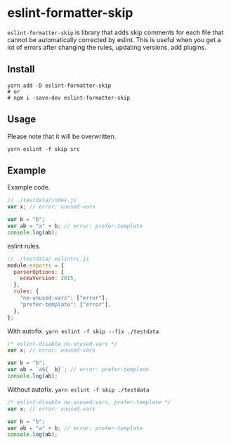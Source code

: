 # eslint-formatter-skip

`eslint-formatter-skip` is library that adds skip comments for each file that cannot be automatically corrected by eslint.
This is useful when you get a lot of errors after changing the rules, updating versions, add plugins.

## Install

```shell
yarn add -D eslint-formatter-skip
# or
# npm i -save-dev eslint-formatter-skip
```

## Usage

Please note that it will be overwritten.

```shell
yarn eslint -f skip src
```


## Example 
Example code.

```js
// ./testdata/index.js
var x; // error: unused-vars

var b = "b";
var ab = "a" + b; // error: prefer-template
console.log(ab);
```

eslint rules.

```js
// ./testdata/.eslintrc.js
module.exports = {
  parserOptions: {
    ecmaVersion: 2015,
  },
  rules: {
    "no-unused-vars": ["error"],
    "prefer-template": ["error"],
  },
};

```

With autofix. `yarn eslint -f skip --fix ./testdata`

```js
/* eslint-disable no-unused-vars */
var x; // error: unused-vars

var b = "b";
var ab = `a${  b}`; // error: prefer-template
console.log(ab);
```

Without autofix. `yarn eslint -f skip ./testdata`

```js
/* eslint-disable no-unused-vars, prefer-template */
var x; // error: unused-vars

var b = "b";
var ab = "a" + b; // error: prefer-template
console.log(ab);
```
